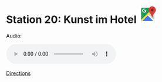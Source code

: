 
# Station 20: Kunst im Hotel <a href="https://www.google.com/maps/dir/?api=1&travelmode=walking&destination=47.8007673,13.0182184"><img src="assets/google-maps.svg" width="48" height="48"></a>

Audio: 

<audio controls>
  <source src="https://github.com/kipppunkte/kipppunkte/raw/gh-pages/assets/20_Kunst im Hotel.mp3" type="audio/mpeg">
  Your browser does not support the audio tag.
</audio>


[Directions](https://www.google.com/maps/dir/?api=1&travelmode=walking&destination=47.8007673,13.0182184)